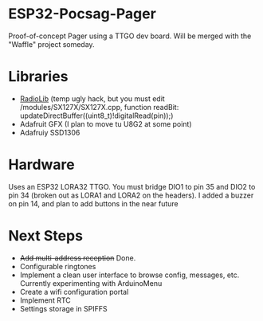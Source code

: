 # ESP32-Pocsag-Pager
 Proof-of-concept Pager using a TTGO dev board. Will be merged with the "Waffle" project someday.
 
# Libraries
 * [RadioLib](https://github.com/jgromes/RadioLib) (temp ugly hack, but you must edit /modules/SX127X/SX127X.cpp, function readBit: updateDirectBuffer((uint8_t)!digitalRead(pin));)
 * Adafruit GFX (I plan to move tu U8G2 at some point)
 * Adafruiy SSD1306
 
 
# Hardware
Uses an ESP32 LORA32 TTGO. You must bridge DIO1 to pin 35 and DIO2 to pin 34 (broken out as LORA1 and LORA2 on the headers). 
I added a buzzer on pin 14, and plan to add buttons in the near future

# Next Steps
* ~~Add multi-address reception~~ Done.
* Configurable ringtones
* Implement a clean user interface to browse config, messages, etc. Currently experimenting with ArduinoMenu
* Create a wifi configuration portal
* Implement RTC
* Settings storage in SPIFFS